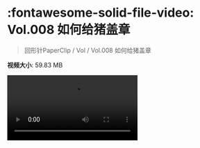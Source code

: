 # :fontawesome-solid-file-video: Vol.008 如何给猪盖章

> 回形针PaperClip / Vol / Vol.008 如何给猪盖章

**视频大小**: 59.83 MB

<div class="video"><video src="https://file.hsyhx.top/archive/PaperClip/Vol/008.mp4" controls preload>🤔 您的浏览器不支持 video 标签</video></div>